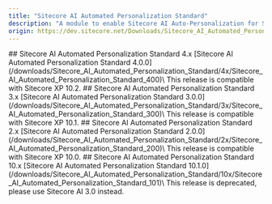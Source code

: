 ```yaml
---
title: "Sitecore AI Automated Personalization Standard"
description: "A module to enable Sitecore AI Auto-Personalization for Sitecore XP installation with traffic no greater than 12 million visits per year."
origin: https://dev.sitecore.net/Downloads/Sitecore_AI_Automated_Personalization_Standard.aspx
---
```


<Card variant='outlineRaised' px={0} mb={8}>
<CardHeader>
## Sitecore AI Automated Personalization Standard 4.x
</CardHeader>
<CardBody>
[Sitecore AI Automated Personalization Standard 4.0.0](/downloads/Sitecore_AI_Automated_Personalization_Standard/4x/Sitecore_AI_Automated_Personalization_Standard_400)\
This release is compatible with Sitecore XP 10.2.


</CardBody>          
</Card>
<Card variant='outlineRaised' px={0} mb={8}>
<CardHeader>
## Sitecore AI Automated Personalization Standard 3.x
</CardHeader>
<CardBody>
[Sitecore AI Automated Personalization Standard 3.0.0](/downloads/Sitecore_AI_Automated_Personalization_Standard/3x/Sitecore_AI_Automated_Personalization_Standard_300)\
This release is compatible with Sitecore XP 10.1.


</CardBody>          
</Card>
<Card variant='outlineRaised' px={0} mb={8}>
<CardHeader>
## Sitecore AI Automated Personalization Standard 2.x
</CardHeader>
<CardBody>
[Sitecore AI Automated Personalization Standard 2.0.0](/downloads/Sitecore_AI_Automated_Personalization_Standard/2x/Sitecore_AI_Automated_Personalization_Standard_200)\
This release is compatible with Sitecore XP 10.0.


</CardBody>          
</Card>
<Card variant='outlineRaised' px={0} mb={8}>
<CardHeader>
## Sitecore AI Automated Personalization Standard 10.x
</CardHeader>
<CardBody>
[Sitecore AI Automated Personalization Standard 10.1.0](/downloads/Sitecore_AI_Automated_Personalization_Standard/10x/Sitecore_AI_Automated_Personalization_Standard_101)\
This release is deprecated, please use Sitecore AI 3.0 instead.


</CardBody>          
</Card>